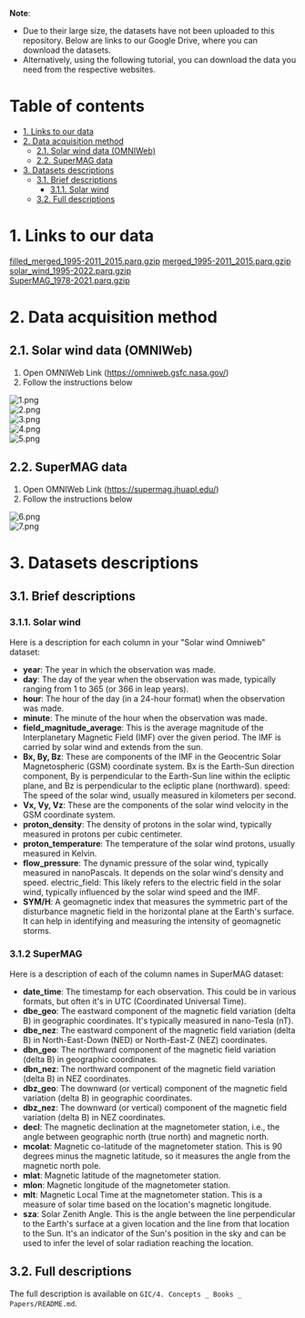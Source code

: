 **Note**:
- Due to their large size, the datasets have not been uploaded to this repository. Below are links to our Google Drive, where you can download the datasets.
- Alternatively, using the following tutorial, you can download the data you need from the respective websites.

# Table of contents  

- [1. Links to our data](#1-links-to-our-data)  
- [2. Data acquisition method](#2-data-acquisition-method)  
    - [2.1. Solar wind data (OMNIWeb)](#21-solar-wind-data-omniweb)
    - [2.2. SuperMAG data](#22-supermag-data) 
- [3. Datasets descriptions](#3-datasets-descriptions) 
    - [3.1. Brief descriptions](#31-brief-descriptions)  
        - [3.1.1. Solar wind](#311-solar-wind)
    - [3.2. Full descriptions](#32-full-descriptions)

# 1. Links to our data
[filled_merged_1995-2011_2015.parq.gzip](https://drive.google.com/file/d/1IM3ZeEG4CspMJHwUzQy0X-KaRO7Ha-tb/view?usp=sharing)
[merged_1995-2011_2015.parq.gzip](https://drive.google.com/file/d/1OCAKH5btTfZTNhzT-pii5RkgByprOFGL/view?usp=sharing)  
[solar_wind_1995-2022.parq.gzip](https://drive.google.com/file/d/1-FqPF_6B0JLsei25m3ciOhPpIhubj_uR/view?usp=sharing)  
[SuperMAG_1978-2021.parq.gzip](https://drive.google.com/file/d/1-LteRKPAIT0cmdRmkzyCM6ea1DJ3V3x5/view?usp=sharing)  

# 2. Data acquisition method

## 2.1. Solar wind data (OMNIWeb)

1. Open OMNIWeb Link (https://omniweb.gsfc.nasa.gov/)
2. Follow the instructions below

![1.png](./images_GIC_data_download/1.png)    
![2.png](./images_GIC_data_download/2.png)   
![3.png](./images_GIC_data_download/3.png)   
![4.png](./images_GIC_data_download/4.png)   
![5.png](./images_GIC_data_download/5.png)    

## 2.2. SuperMAG data

1. Open OMNIWeb Link (https://supermag.jhuapl.edu/)
2. Follow the instructions below

![6.png](./images_GIC_data_download/6.png)    
![7.png](./images_GIC_data_download/7.png)    

# 3. Datasets descriptions 

## 3.1. Brief descriptions

### 3.1.1. Solar wind 
Here is a description for each column in your "Solar wind Omniweb" dataset:  
- **year**: The year in which the observation was made.
- **day**: The day of the year when the observation was made, typically ranging from 1 to 365 (or 366 in leap years).
- **hour**: The hour of the day (in a 24-hour format) when the observation was made.
- **minute**: The minute of the hour when the observation was made.
- **field_magnitude_average**: This is the average magnitude of the Interplanetary Magnetic Field (IMF) over the given period. The IMF is carried by solar wind and extends from the sun.
- **Bx, By, Bz**: These are components of the IMF in the Geocentric Solar Magnetospheric (GSM) coordinate system. Bx is the Earth-Sun direction component, By is perpendicular to the Earth-Sun line within the ecliptic plane, and Bz is perpendicular to the ecliptic plane (northward).
speed: The speed of the solar wind, usually measured in kilometers per second.
- **Vx, Vy, Vz**: These are the components of the solar wind velocity in the GSM coordinate system.
- **proton_density**: The density of protons in the solar wind, typically measured in protons per cubic centimeter.
- **proton_temperature**: The temperature of the solar wind protons, usually measured in Kelvin.
- **flow_pressure**: The dynamic pressure of the solar wind, typically measured in nanoPascals. It depends on the solar wind's density and speed.
electric_field: This likely refers to the electric field in the solar wind, typically influenced by the solar wind speed and the IMF.
- **SYM/H**: A geomagnetic index that measures the symmetric part of the disturbance magnetic field in the horizontal plane at the Earth's surface. It can help in identifying and measuring the intensity of geomagnetic storms.

### 3.1.2 SuperMAG
Here is a description of each of the column names in SuperMAG dataset:
- **date_time**: The timestamp for each observation. This could be in various formats, but often it's in UTC (Coordinated Universal Time).  
- **dbe_geo**: The eastward component of the magnetic field variation (delta B) in geographic coordinates. It's typically measured in nano-Tesla (nT). 
- **dbe_nez**: The eastward component of the magnetic field variation (delta B) in North-East-Down (NED) or North-East-Z (NEZ) coordinates. 
- **dbn_geo**: The northward component of the magnetic field variation (delta B) in geographic coordinates.  
- **dbn_nez**: The northward component of the magnetic field variation (delta B) in NEZ coordinates.  
- **dbz_geo**: The downward (or vertical) component of the magnetic field variation (delta B) in geographic coordinates.  
- **dbz_nez**: The downward (or vertical) component of the magnetic field variation (delta B) in NEZ coordinates.  
- **decl**: The magnetic declination at the magnetometer station, i.e., the angle between geographic north (true north) and magnetic north.  
- **mcolat**: Magnetic co-latitude of the magnetometer station. This is 90 degrees minus the magnetic latitude, so it measures the angle from the magnetic north pole.  
- **mlat**: Magnetic latitude of the magnetometer station.  
- **mlon**: Magnetic longitude of the magnetometer station.  
- **mlt**: Magnetic Local Time at the magnetometer station. This is a measure of solar time based on the location's magnetic longitude.  
- **sza**: Solar Zenith Angle. This is the angle between the line perpendicular to the Earth's surface at a given location and the line from that location to the Sun. It's an indicator of the Sun's position in the sky and can be used to infer the level of solar radiation reaching the location.

## 3.2. Full descriptions
The full description is available on `GIC/4. Concepts _ Books _ Papers/README.md`.
